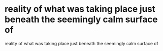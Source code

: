 # reality of what was taking place just beneath the seemingly calm surface of

reality of what was taking place just beneath the seemingly calm surface of